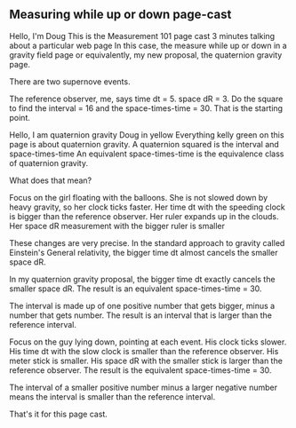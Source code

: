 ## Measuring while up or down page-cast

Hello, I'm Doug
This is the Measurement 101 page cast
3 minutes talking about a particular web page
In this case, the measure while up or down in a gravity field page
or equivalently, my new proposal, the quaternion gravity page.

There are two supernove events.

The reference observer, me,  says time dt = 5.
space dR = 3.
Do the square to find
the interval = 16 and the space-times-time = 30.
That is the starting point.

Hello, I am quaternion gravity Doug in yellow
Everything kelly green on this page is about quaternion gravity.
A quaternion squared is the interval and space-times-time
An equivalent space-times-time is the equivalence class of quaternion gravity.

What does that mean?

Focus on the girl floating with the balloons.
She is not slowed down by heavy gravity, so her clock ticks faster.
Her time dt with the speeding clock 
is bigger than the reference observer.
Her ruler expands up in the clouds.
Her space dR measurement with the bigger ruler is smaller

These changes are very precise.
In the standard approach to gravity called Einstein's General relativity,
the bigger time dt
almost cancels the smaller space dR.

In my quaternion gravity proposal,
the bigger time dt exactly cancels the smaller space dR.
The result is an equivalent space-times-time = 30.

The interval is made up of one positive number that gets bigger,
minus a number that gets number. 
The result is an interval that is larger 
than the reference interval.

Focus on the guy lying down, pointing at each event.
His clock ticks slower.
His time dt with the slow clock is smaller than the reference observer.
His meter stick is smaller.
His space dR with the smaller stick is larger than the reference observer.
The result is the equivalent space-times-time = 30.

The interval of a smaller positive number minus a larger negative number
means the interval is smaller than the reference interval.

That's it for this page cast.
